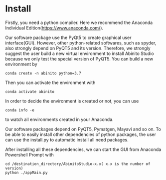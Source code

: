 # Install

Firstly, you need a python compiler. Here we recommend the Anaconda Individual Edition(https://www.anaconda.com/).

Our software package use the PyQt5 to create graphical user interface(GUI). However, other python-related softwares, such as spyder, also strongly depend on PyQT5 and its version. Therefore, we strongly suggest the user build a new virtual environment to install Abinito Studio because we only test the special version of PyQT5. You can build a new environment by

	conda create -n abinito python=3.7

Then you can activate the environment with 

	conda activate abinito

In order to decide the environment is created or not, you can use 

	conda info -e

to watch all environments created in your Anaconda.


Our software packages depend on PyQT5, Pymatgen, Mayavi and so on. To be able to easily install other dependencies of python packages, the user can use the install.py to automatic install all need packages.

After installing all these dependencies, we can start the GUI from Anaconda Powershell Prompt with 

	cd /destination_directory/AbinitoStudio-x.x( x.x is the number of version)
	python ./appMain.py

